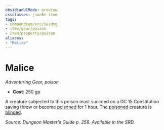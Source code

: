 ```yaml
---
obsidianUIMode: preview
cssclasses: json5e-item
tags:
- compendium/src/5e/dmg
- item/gear/poison
- item/property/poison
aliases: 
- "Malice"
---
```

# Malice
*Adventuring Gear, poison*  

- **Cost**: 250 gp

A creature subjected to this poison must succeed on a DC 15 Constitution saving throw or become [poisoned](z_compendium/rules/conditions.md#poisoned) for 1 hour. The [poisoned](z_compendium/rules/conditions.md#poisoned) creature is [blinded](z_compendium/rules/conditions.md#blinded).

*Source: Dungeon Master's Guide p. 258. Available in the SRD.*